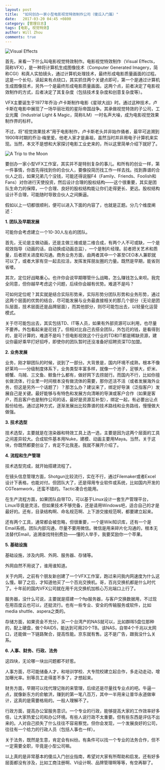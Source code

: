 ```yaml
---
layout: post
title:  "如何创办一家小型电影视觉特效制作公司（傻瓜入门篇）"
date:   2017-03-20 04:45 +0800
category: [管理日志]
tags: [电影, 视觉特效]
author: Will Zhou
comments: true
---
```


![Visual Effects](http://upload-images.jianshu.io/upload_images/4995298-3697878cf76d4cf0.jpg?imageMogr2/auto-orient/strip%7CimageView2/2/w/1240)

首先，来看一下什么叫电影视觉特效制作。电影视觉特效制作（Visual Effects，简称VFX），是一种将计算机生成图像技术（Computer Generated Imagery，简称CGI）和真人实拍镜头，通过计算机处理技术，最终形成电影质量画面的过程。这是一个长句，读起来有点绕口，其实抓住两个关键点即可，第一个是通过计算机生成图像技术，另外一个是最终形成电影质量画面。这两个点，前者决定了电影视效制作的方式，后者决定了其复杂度（包括技术复杂度和创意复杂度等）。

VFX主要诞生于1977年乔治·卢卡斯制作电影《星球大战》时。通过这种技术，卢卡斯在电影中展现了一场华丽壮观的星际帝国战争。其承做视觉特效的子公司，工业光魔（Industrial Light & Magic，简称ILM）一时名声大噪，成为电影视觉效果制作界的标杆。

不过，将“视觉效果技术”用于电影制作，卢卡斯老头并非始作俑者，最早可追溯到1900年时期的乔治·梅里爱。他老人家才是鼻祖，虽然当时并非用电子计算机来实现。当然，本文不是想和大家探讨电影工业史来的，所以这里简单介绍下就好了。

![A Trip to the Moon](http://upload-images.jianshu.io/upload_images/4995298-dd4e90454d34e94d.jpg?imageMogr2/auto-orient/strip%7CimageView2/2/w/1240)

要创办一家小型VFX工作室，其实并不是特别复杂的事儿。和所有的创业一样，第一件事情，你首先得找到你的合伙人，要像投简历找工作一样去找。找到靠谱的合伙人之后，如果兄弟几个没钱，可能还得说服F4（Family、Friends、Foolish和Fans）对你进行天使投资，然后设计合理的股权结构——这个很重要，其实是团队生命力的保障，一个合理、良好的股权结构能让你们走得更长、更远。股权结构设计不合理，可能随时导致合伙人之间撕逼。

假如以上一切都很顺利，便可以进入下面的内容了，也就是正题。分几个维度阐述：

**1. 团队及早期发展**

可能你会考虑建立一个10-30人左右的团队。

首先，无论是主做动画，还是主做三维或是二维合成，有两个人不可或缺，一个是视效指导（动画的话，自动换成动画总监），一个是制片经理。前者把关艺术和质量，后者把关进度和沟通。商务业务方面，由两者其中一个甚至CEO本人兼职就可以了，或者大家有空一起去拉活，发挥发挥朋友圈的力量。既然是早期，能省则省喽。

其次，定位好战略重心。也许你会说早期哪管什么战略，怎么赚钱怎么来呗。我完全同意，但你越早考虑这个问题，后续你会越有优势。难道不是吗？

可如何定位呢？其实就是结合实际形势来，实际形势分团队形势和业务形势，通过这两个层面的优势的结合，尽可能发展与业务最直接相关的那几个部分（无论是团队层面，技术层面还是品牌层面），而其他部分，则尽可能包出去，以轻量化运营模式。

关于尽可能包出去，其实包括TD、IT等人员，如果有外部资源可以利用，也尽量不要养。外包看起来是花钱了。但相对比自己去搭全团队，外包花的钱，是看得到的，是可计算的，难道不是吗？但电影视效这个行业的TD和IT都是稀缺资源，建议你最好乘早打好招呼，即使你的团队暂时还没准备好招聘资深TD加盟。

**2. 业务发展**

业务，刚才聊团队的时候，说到了一部分。大背景是，国内环境不成熟，根本不像好莱坞——分级制度体系下，业务类型丰富多样，就像一个池子，足够大，虾米、螃蟹、乌贼、三文鱼、鲸鱼什么都有，做好网下去捞就行。而国内不行，比如你擅长做流体，行业里一时间根本没有做流体的需要，那你还活不活（或者发展海外业务，但这是另外一个话题了）？那怎么办？建议来了，绑定好导演（泛指客户）发展自己是关键。最好能够与有特色和发展方向清晰的导演或客户合作（如果是客户，而且客户也是制作公司的话，最好是资源互补型），绑定一起，有必要出让点股份给他。通过这种方式，逐渐发展出比较靠谱的技术路线和业务路线，慢慢做大做强。

**3. 技术选型**

技术选型，主要就是在渲染器和特效工具上选一选，主要是因为这两个层面的工具之间差异较大。合成软件基本用Nuke，建模、动画主要用Maya。当然，关于这块，你既然都要创业了，肯定不比我差。我就不展开介绍了。

**4. 流程和生产管理**

技术选型完成，就开始搭建流程了。

在镜头信息管理方面，Shotgun比较流行，实在不行，通过Filemaker或者Excel设计下表格，也能对付。但团队大了，还是得用专业软件或系统，比如国内开发的CGTeamwork，还蛮不错的。Tactic凑合也能用。

在生产流程方面，如果团队自带TD，可以基于Linux设计一套生产管理平台，Linux毕竟是灵活，但如果技术不够完备，还是请用Windows吧，适合自己的才是最好的。还有，目录结构啊、命名规范啊、上下游交接规范啊，都要建立起来。

还有两个工具，通常都会被忽略，但很重要，一个是Wiki知识库，还有一个是Email系统。团队内部沟通，尽量不要用微信。微信是用来碎片化沟通的，根本无法替代Email，追溯查找特别费劲——懂的人举手，我要奖励你一个苹果。

**5. 基础设施**

基础设施，涉及内网、外网、服务器、存储等。

外网自然不用说了，谁用谁知道。

关于内网，之前有个朋友新创建了一个VFX工作室，跑过来问我内网速度为什么这么慢。聊了之后，才知道他买了一个百兆交换机。哥，百兆交换机都是什么时代了。十年前的国内VFX公司就在用千兆交换机加核心万兆端口上行了。

服务器，没什么可说，主要就是搭建一个ftp服务器，与客户交换数据用，不过现在用百度云也可以，还挺流行。也有一些专业、安全的传输服务或软件，比如media shuttle、aspera之类的。

存储方面，如果资金不充分，买一个台湾产的NAS就可以，比如群晖5盘位那种的，配上硬盘，做个RAID5，能达到可用20个TB。该NAS，自带4个千兆以太网口，还能做一下链路聚合，提高性能。京东就有售。这不是广告，跟我没什么关系。

**6. 人事、财务、行政、法务**

这四块，无论哪一块出问题都不好惹。

人事方面，尽可能储备人才，和培训学校、大专院校建立起合作，多走动走动，增加曝光率。别等员工走得差不多了，才想起来。

财务方面，早期可以找代理记账的来管理，后续还是尽量找专业点的吧。牛逼一点，就像新东方的俞敏洪，赚到的第一笔八百万，其中一半用来让普华永道做审计，这真的是需要格局的。一般人理解不了。

行政方面，提高办公室服务意识。一个专业的行政，能够提高大家的工作效率好多倍，让大家热爱公司和办公环境。有些人说行政不太重要。但有些东西是评估不出来的。人对自己损失了什么往往不容易察觉。但你会发现，一个发展良好的公司，往往有一个给力的行政人员（包括人事也一样）。

关于法务，既然是生意，肯定会有纠纷。有条件可以找一个专业的法务合作，但不一定需要全职，毕竟是小型公司嘛。

以上真的是非常基本的傻瓜入门创业指南，希望对大家有所帮助和启发。还有好多层面都没有涉及，比如工商注册啊、VI设计啊、品牌管理啊等等，有空再聊了。
